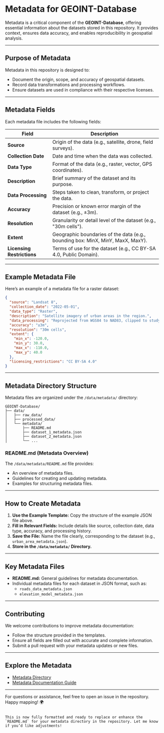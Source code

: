 # **Metadata for GEOINT-Database**

Metadata is a critical component of the **GEOINT-Database**, offering essential information about the datasets stored in this repository. It provides context, ensures data accuracy, and enables reproducibility in geospatial analysis.

---

## **Purpose of Metadata**
Metadata in this repository is designed to:
- Document the origin, scope, and accuracy of geospatial datasets.
- Record data transformations and processing workflows.
- Ensure datasets are used in compliance with their respective licenses.

---

## **Metadata Fields**
Each metadata file includes the following fields:

| **Field**              | **Description**                                                                                  |
|-------------------------|--------------------------------------------------------------------------------------------------|
| **Source**             | Origin of the data (e.g., satellite, drone, field surveys).                                      |
| **Collection Date**    | Date and time when the data was collected.                                                      |
| **Data Type**          | Format of the data (e.g., raster, vector, GPS coordinates).                                      |
| **Description**        | Brief summary of the dataset and its purpose.                                                   |
| **Data Processing**    | Steps taken to clean, transform, or project the data.                                           |
| **Accuracy**           | Precision or known error margin of the dataset (e.g., ±3m).                                     |
| **Resolution**         | Granularity or detail level of the dataset (e.g., "30m cells").                                 |
| **Extent**             | Geographic boundaries of the data (e.g., bounding box: MinX, MinY, MaxX, MaxY).                 |
| **Licensing Restrictions** | Terms of use for the dataset (e.g., CC BY-SA 4.0, Public Domain).                            |

---

## **Example Metadata File**
Here’s an example of a metadata file for a raster dataset:

```json
{
  "source": "Landsat 8",
  "collection_date": "2022-05-01",
  "data_type": "Raster",
  "description": "Satellite imagery of urban areas in the region.",
  "data_processing": "Reprojected from WGS84 to NAD83, clipped to study area.",
  "accuracy": "±3m",
  "resolution": "30m cells",
  "extent": {
    "min_x": -120.0,
    "min_y": 30.0,
    "max_x": -110.0,
    "max_y": 40.0
  },
  "licensing_restrictions": "CC BY-SA 4.0"
}
```

---

## **Metadata Directory Structure**
Metadata files are organized under the `/data/metadata/` directory:

```
GEOINT-Database/
├── data/
│   ├── raw_data/
│   ├── processed_data/
│   └── metadata/
│       ├── README.md
│       ├── dataset_1_metadata.json
│       ├── dataset_2_metadata.json
│       └── ...
```

### **README.md (Metadata Overview)**
The `/data/metadata/README.md` file provides:
- An overview of metadata files.
- Guidelines for creating and updating metadata.
- Examples for structuring metadata files.

---

## **How to Create Metadata**
1. **Use the Example Template:** Copy the structure of the example JSON file above.  
2. **Fill in Relevant Fields:** Include details like source, collection date, data type, accuracy, and processing history.  
3. **Save the File:** Name the file clearly, corresponding to the dataset (e.g., `urban_area_metadata.json`).  
4. **Store in the `/data/metadata/` Directory.**

---

## **Key Metadata Files**
- **README.md:** General guidelines for metadata documentation.  
- Individual metadata files for each dataset in JSON format, such as:
  - `roads_data_metadata.json`
  - `elevation_model_metadata.json`

---

## **Contributing**
We welcome contributions to improve metadata documentation:
- Follow the structure provided in the templates.
- Ensure all fields are filled out with accurate and complete information.
- Submit a pull request with your metadata updates or new files.

---

## **Explore the Metadata**
- [Metadata Directory](data/metadata/)
- [Metadata Documentation Guide](data/metadata/README.md)

---

For questions or assistance, feel free to open an issue in the repository.  
Happy mapping! 🌍
```

This is now fully formatted and ready to replace or enhance the `README.md` for your metadata directory in the repository. Let me know if you’d like adjustments!
